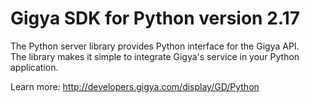 Gigya SDK for Python version 2.17
===================================
The Python server library provides Python interface for the Gigya API.  
The library makes it simple to integrate Gigya's service in your Python application.

Learn more: http://developers.gigya.com/display/GD/Python
